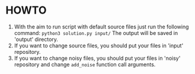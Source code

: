 # HOWTO

1. With the aim to run script with default source files just run the following command:
	`python3 solution.py input/`
	The output will be saved in 'output' directory.
2. If you want to change source files, you should put your files in 'input' repository.
3. If you want to change noisy files, you should put your files in 'noisy' repository 
	and change `add_noise` function call arguments.
